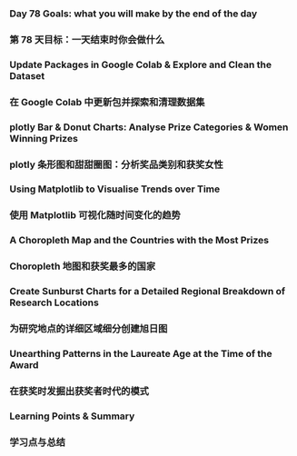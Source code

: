 ### Day 78 Goals: what you will make by the end of the day
### 第 78 天目标：一天结束时你会做什么

### Update Packages in Google Colab & Explore and Clean the Dataset
### 在 Google Colab 中更新包并探索和清理数据集

### plotly Bar & Donut Charts: Analyse Prize Categories & Women Winning Prizes
### plotly 条形图和甜甜圈图：分析奖品类别和获奖女性

### Using Matplotlib to Visualise Trends over Time
### 使用 Matplotlib 可视化随时间变化的趋势

### A Choropleth Map and the Countries with the Most Prizes
### Choropleth 地图和获奖最多的国家

### Create Sunburst Charts for a Detailed Regional Breakdown of Research Locations
### 为研究地点的详细区域细分创建旭日图

### Unearthing Patterns in the Laureate Age at the Time of the Award
### 在获奖时发掘出获奖者时代的模式

### Learning Points & Summary
### 学习点与总结
